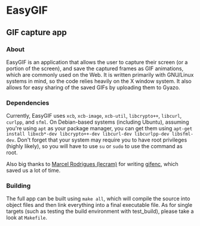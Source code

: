 # EasyGIF
## GIF capture app
### About
EasyGIF is an application that allows the user to capture their screen (or a portion of the screen), and save the captured frames as GIF animations, which are commonly used on the Web.
It is written primarily with GNU/Linux systems in mind, so the code relies heavily on the X window system. It also allows for easy sharing of the saved GIFs by uploading them to Gyazo.
### Dependencies
Currently, EasyGIF uses `xcb`, `xcb-image`, `xcb-util`, `libcrypto++`, `libcurl`, `curlpp`, and `sfml`.
On Debian-based systems (including Ubuntu), assuming you're using `apt` as your package manager, you can get them using `apt-get install libxcb*-dev libcrypto++-dev libcurl-dev libcurlpp-dev libsfml-dev`. Don't forget that your system may require you to have root privileges (highly likely), so you will have to use `su` or `sudo` to use the command as root.

Also big thanks to [Marcel Rodrigues (lecram)](https://github.com/lecram "Marcel's GitHub") for writing [gifenc](https://github.com/lecram/gifenc "gifenc, a GIF encoder written in C99"), which saved us a lot of time.
### Building
The full app can be built using `make all`, which will compile the source into object files and then link everything into a final executable file. As for single targets (such as testing the build environment with test_build), please take a look at `Makefile`.
